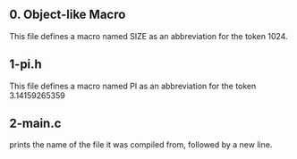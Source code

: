 ## 0. Object-like Macro
This file defines a macro named SIZE as an abbreviation for the token 1024.

## 1-pi.h
This file defines a macro named PI as an abbreviation for the token
3.14159265359

## 2-main.c
prints the name of the file it was compiled from, followed by a new line.

